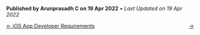 **Published by Arunprasadh C on 19 Apr 2022** • *Last Updated on 19 Apr 2022*

<span style="float: left">
<a href="https://techinessoverloaded.github.io/iOSAppDevBasics/appdevreq.html">&larr; iOS App Developer Requirements</a>
</span>
<span style="float: right">
<a href="https://techinessoverloaded.github.io/iOSAppDevBasics/appdevreq.html"> &rarr;</a>
</span>
